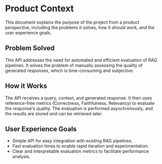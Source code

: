 # Product Context

This document explains the purpose of the project from a product perspective, including the problems it solves, how it should work, and the user experience goals.

## Problem Solved

This API addresses the need for automated and efficient evaluation of RAG pipelines. It solves the problem of manually assessing the quality of generated responses, which is time-consuming and subjective.

## How it Works

The API receives a query, context, and generated response. It then uses reference-free metrics (Correctness, Faithfulness, Relevancy) to evaluate the response's quality. The evaluation is performed asynchronously, and the results are stored and can be retrieved later.

## User Experience Goals

- Simple API for easy integration with existing RAG pipelines.
- Fast evaluation times to enable rapid iteration and experimentation.
- Clear and interpretable evaluation metrics to facilitate performance analysis.
